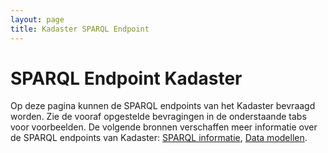 ```yaml
---
layout: page
title: Kadaster SPARQL Endpoint
---
```


<head>
  <link href="https://yasgui.triply.cc/yasgui-pro.min.css" rel="stylesheet" type="text/css" />
  <script src="https://yasgui.triply.cc/yasgui-pro.min.js"></script>
  <style>
    .tabContextButton {
      display: none;
    }
    .yasgui .autocompleteWrapper {
      margin-left: 0;
    }
  </style>
</head>
<body>
  <h1>SPARQL Endpoint Kadaster</h1>
  <p>Op deze pagina kunnen de SPARQL endpoints van het Kadaster bevraagd worden.  Zie de vooraf opgestelde bevragingen in de onderstaande tabs voor voorbeelden.  De volgende bronnen verschaffen meer informatie over de SPARQL endpoints van Kadaster: <a href="/developer/sparql">SPARQL informatie</a>, <a href="https://kadaster.wvr.io/kg-kadaster/home">Data modellen</a>.
  <br>
  <div id="yasgui"></div>
  <script src="./config.js"></script>
</body>
